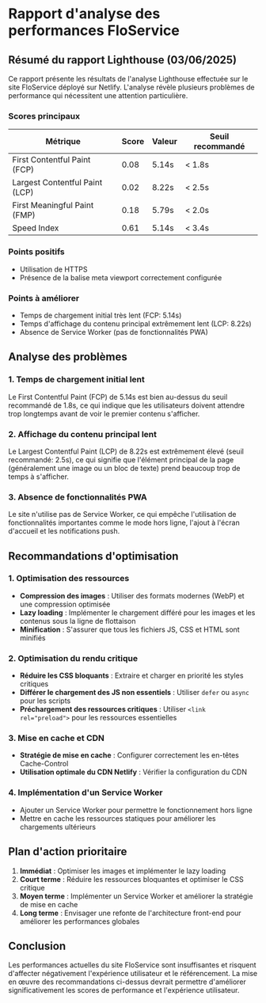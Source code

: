 # Rapport d'analyse des performances FloService

## Résumé du rapport Lighthouse (03/06/2025)

Ce rapport présente les résultats de l'analyse Lighthouse effectuée sur le site FloService déployé sur Netlify. L'analyse révèle plusieurs problèmes de performance qui nécessitent une attention particulière.

### Scores principaux

| Métrique | Score | Valeur | Seuil recommandé |
|----------|-------|--------|------------------|
| First Contentful Paint (FCP) | 0.08 | 5.14s | < 1.8s |
| Largest Contentful Paint (LCP) | 0.02 | 8.22s | < 2.5s |
| First Meaningful Paint (FMP) | 0.18 | 5.79s | < 2.0s |
| Speed Index | 0.61 | 5.14s | < 3.4s |

### Points positifs

- Utilisation de HTTPS
- Présence de la balise meta viewport correctement configurée

### Points à améliorer

- Temps de chargement initial très lent (FCP: 5.14s)
- Temps d'affichage du contenu principal extrêmement lent (LCP: 8.22s)
- Absence de Service Worker (pas de fonctionnalités PWA)

## Analyse des problèmes

### 1. Temps de chargement initial lent

Le First Contentful Paint (FCP) de 5.14s est bien au-dessus du seuil recommandé de 1.8s, ce qui indique que les utilisateurs doivent attendre trop longtemps avant de voir le premier contenu s'afficher.

### 2. Affichage du contenu principal lent

Le Largest Contentful Paint (LCP) de 8.22s est extrêmement élevé (seuil recommandé: 2.5s), ce qui signifie que l'élément principal de la page (généralement une image ou un bloc de texte) prend beaucoup trop de temps à s'afficher.

### 3. Absence de fonctionnalités PWA

Le site n'utilise pas de Service Worker, ce qui empêche l'utilisation de fonctionnalités importantes comme le mode hors ligne, l'ajout à l'écran d'accueil et les notifications push.

## Recommandations d'optimisation

### 1. Optimisation des ressources

- **Compression des images** : Utiliser des formats modernes (WebP) et une compression optimisée
- **Lazy loading** : Implémenter le chargement différé pour les images et les contenus sous la ligne de flottaison
- **Minification** : S'assurer que tous les fichiers JS, CSS et HTML sont minifiés

### 2. Optimisation du rendu critique

- **Réduire les CSS bloquants** : Extraire et charger en priorité les styles critiques
- **Différer le chargement des JS non essentiels** : Utiliser `defer` ou `async` pour les scripts
- **Préchargement des ressources critiques** : Utiliser `<link rel="preload">` pour les ressources essentielles

### 3. Mise en cache et CDN

- **Stratégie de mise en cache** : Configurer correctement les en-têtes Cache-Control
- **Utilisation optimale du CDN Netlify** : Vérifier la configuration du CDN

### 4. Implémentation d'un Service Worker

- Ajouter un Service Worker pour permettre le fonctionnement hors ligne
- Mettre en cache les ressources statiques pour améliorer les chargements ultérieurs

## Plan d'action prioritaire

1. **Immédiat** : Optimiser les images et implémenter le lazy loading
2. **Court terme** : Réduire les ressources bloquantes et optimiser le CSS critique
3. **Moyen terme** : Implémenter un Service Worker et améliorer la stratégie de mise en cache
4. **Long terme** : Envisager une refonte de l'architecture front-end pour améliorer les performances globales

## Conclusion

Les performances actuelles du site FloService sont insuffisantes et risquent d'affecter négativement l'expérience utilisateur et le référencement. La mise en œuvre des recommandations ci-dessus devrait permettre d'améliorer significativement les scores de performance et l'expérience utilisateur.

